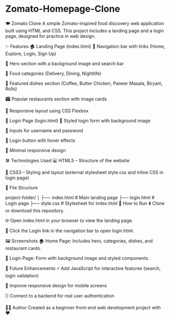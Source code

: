 # Zomato-Homepage-Clone


🍽️ Zomato Clone
A simple Zomato-inspired food discovery web application built using HTML and CSS.
This project includes a landing page and a login page, designed for practice in web design.

✨ Features
🏠 Landing Page (index.html)
🧭 Navigation bar with links (Home, Explore, Login, Sign Up)

🌆 Hero section with a background image and search bar

🍔 Food categories (Delivery, Dining, Nightlife)

🥘 Featured dishes section (Coffee, Butter Chicken, Paneer Masala, Biryani, Rolls)

🏙️ Popular restaurants section with image cards

📱 Responsive layout using CSS Flexbox

🔐 Login Page (login.html)
🎨 Styled login form with background image

👤 Inputs for username and password

🔘 Login button with hover effects

📏 Minimal responsive design

🛠 Technologies Used
💻 HTML5 – Structure of the website

🎨 CSS3 – Styling and layout (external stylesheet style.css and inline CSS in login page)

📂 File Structure

project-folder/
│
├── index.html       # Main landing page
├── login.html       # Login page
├── style.css        # Stylesheet for index.html
🚀 How to Run
⬇️ Clone or download this repository.

🌐 Open index.html in your browser to view the landing page.

🔗 Click the Login link in the navigation bar to open login.html.

🖼 Screenshots
🏠 Home Page: Includes hero, categories, dishes, and restaurant cards.

🔐 Login Page: Form with background image and styled components.

🔮 Future Enhancements
⚡ Add JavaScript for interactive features (search, login validation)

📱 Improve responsive design for mobile screens

🗄 Connect to a backend for real user authentication

👨‍💻 Author
Created as a beginner front-end web development project with ❤️.
